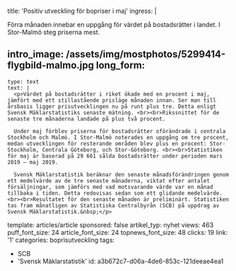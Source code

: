 title: 'Positiv utveckling för bopriser i maj'
ingress: |
  <p>Förra månaden innebar en uppgång för värdet på bostadsrätter i landet. I Stor-Malmö steg priserna mest.
  </p>
  
intro_image: /assets/img/mostphotos/5299414-flygbild-malmo.jpg
long_form:
  -
    type: text
    text: |
      <p>Värdet på bostadsrätter i riket ökade med en procent i maj, jämfört med ett stillastående prisläge månaden innan. Ser man till årsbasis ligger prisutvecklingen nu på runt plus tre. Detta enligt Svensk Mäklarstatistiks senaste mätning. <br><br>Rikssnittet för de senaste tre månaderna landade på plus två procent.  
      
      Under maj förblev priserna för bostadsrätter oförändrade i centrala Stockholm och Malmö. I Stor-Malmö noterades en uppgång om tre procent, medan utvecklingen för resterande områden blev plus en procent: Stor-Stockholm, Centrala Göteborg, och Stor-Göteborg. <br><br>Statistiken för maj är baserad på 29 661 sålda bostadsrätter under perioden mars 2019 – maj 2019. 
      
      Svensk Mäklarstatistik beräknar den senaste månadsförändringen genom ett medelvärde av de tre senaste månaderna, viktat efter antalet försäljningar, som jämförs med vad motsvarande värde var en månad tillbaka i tiden. Detta redovisas sedan som ett glidande medelvärde. <br><br>Resultatet för den senaste månaden är preliminärt. Statistiken tas fram månatligen av Statistiska Centralbyrån (SCB) på uppdrag av Svensk Mäklarstatistik.&nbsp;</p>
      
template: articles/article
sponsored: false
artikel_typ: nyhet
views: 463
puff_font_size: 24
article_font_size: 24
topnews_font_size: 48
clicks: 19
link: '1'
categories: boprisutveckling
tags:
  - SCB
  - 'Svensk Mäklarstatistik'
id: a3b672c7-d06a-4de6-853c-121deeae4ea1
